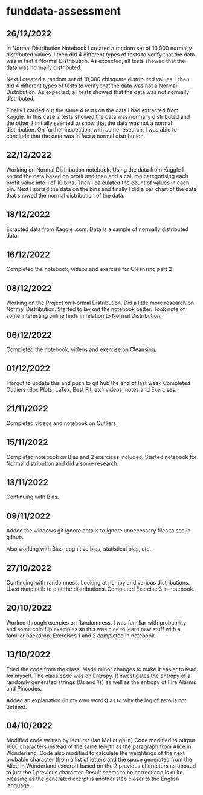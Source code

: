 # funddata-assessment

26/12/2022
----------
In Normal Distribution Notebook I created a random set of 10,000 normally distributed values. I then did 4 different types of tests to verify that the data was in fact a Normal Distribution. As expected, all tests showed that the data was normally distributed.

Next I created a random set of 10,000 chisquare distributed values. I then did 4 different types of tests to verify that the data was not a Normal Distribution. As expected, all tests showed that the data was not normally distributed.

Finally I carried out the same 4 tests on the data I had extracted from Kaggle. In this case 2 tests showed the data was normally distributed and the other 2 initially seemed to show that the data was not a normal distribution. On further inspection, with some research, I was able to conclude that the data was in fact a normal distribution.


22/12/2022
----------
Working on Normal Distribution notebook.
Using the data from Kaggle I sorted the data based on profit and then add a column categorising each profit value into 1 of 10 bins. Then I calculated the count of values in each bin. Next I sorted the data on the bins and finally I did a bar chart of the data that showed the normal distribution of the data.


18/12/2022
----------
Exracted data from Kaggle .com. Data is a sample of normally distributed data.


16/12/2022
----------
Completed the notebook, videos and exercise for Cleansing part 2


08/12/2022
----------
Working on the Project on Normal Distribution.
Did a little more research on Normal Distribution.
Started to lay out the notebook better.
Took note of some interesting online finds in relation to Normal Distribution.


06/12/2022
----------
Completed the notebook, videos and exercise on Cleansing.


01/12/2022
----------
I forgot to update this and push to git hub the end of last week
Completed Outliers (Box Plots, LaTex, Best Fit, etc) videos, notes and Exercises.


21/11/2022
----------
Completed videos and notebook on Outliers.


15/11/2022
----------
Completed notebook on Bias and 2 exercises included.
Started notebook for Normal distribution and did a some research.


13/11/2022
----------
Continuing with Bias.


09/11/2022
----------
Added the windows git ignore details to ignore unnecessary files to see in github.

Also working with Bias, cognitive bias, statistical bias, etc.


27/10/2022
----------
Continuing with randomness.
Looking at numpy and various distributions.
Used matplotlib to plot the distributions.
Completed Exercise 3 in notebook.


20/10/2022
----------
Worked through exercies on Randomness.
I was familiar with probability and some coin flip examples so this was nice to learn new stuff with a familiar backdrop.
Exercises 1 and 2 completed in notebook.


13/10/2022
----------
Tried the code from the class. Made minor changes to make it easier to read for myself.
The class code was on Entropy. It investigates the entropy of a randomly generated strings (0s and 1s) as well as the entropy of Fire Alarms and Pincodes.

Added an explanation (in my own words) as to why the log of zero is not defined.


04/10/2022
----------
Modified code written by lecturer (Ian McLoughlin)
Code modified to output 1000 characters instead of the same length as the paragraph from Alice in Wonderland.
Code also modified to calculate the weightings of the next probable character (from a list of letters and the space generated from the Alice in Wonderland excerpt) based on the 2 previous characters as oposed to just the 1 previous character.
Result seems to be correct and is quite pleasing as the generated exerpt is another step closer to the English language.
